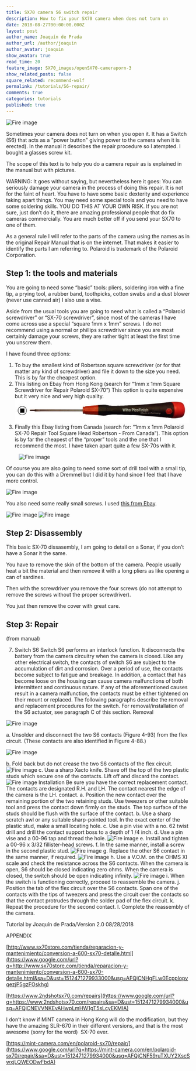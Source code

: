 ```yaml
---
title: SX70 camera S6 switch repair
description: How to fix your SX70 camera when does not turn on
date: 2018-08-27T00:00:00.000Z
layout: post
author_name: Joaquín de Prada
author_url: /author/joaquin
author_avatar: joaquin
show_avatar: true
read_time: 20
feature_image: SX70_images/openSX70-cameraporn-3
show_related_posts: false
square_related: recommend-wolf
permalink: /tutorials/S6-repair/
comments: true
categories: tutorials
published: true
---
```


<!-- # SX-70 S6 switch repair -->

![Fire image]({{site.url}}/{{site.baseurl}}img/tutorials/S6-repair-tutorial-1.jpg)

Sometimes your camera does not turn on when you open it. It has a Switch (S6) that acts as a "power button" giving power to the camera when it is erected). In the manual it describes the repair procedure so I atempted. I bought a glasses screw kit.

The scope of this text is to help you do a camera repair as is explained in the manual but with pictures. 


WARNING: It goes without saying, but nevertheless here it goes: You can
seriously damage your camera in the process of doing this repair.
It is not for the faint of heart. You have to have some basic dexterity
and experience taking apart things. You may need some special tools and
you need to have some soldering skills. YOU DO THIS AT YOUR OWN RISK. If
you are not sure, just don’t do it, there are amazing professional people that do fix cameras commercially. You are much better off if you send your SX70 to one of them.

As a general rule I will refer to the parts of the camera using the
names as in the original Repair Manual that is on the internet. That
makes it easier to identify the parts I am referring to. Polaroid is
trademark of the Polaroid Corporation.

## Step 1: the tools and materials

You are going to need some “basic” tools: pliers, soldering iron with a
fine tip, a prying tool, a rubber band, toothpicks, cotton swabs and a
dust blower (never use canned air) I also use a vise.

Aside from the usual tools you are going to need what is called a
“Polaroid screwdriver” or “SX-70 screwdriver”, since most of the cameras
I have come across use a special “square 1mm x 1mm” screws. I do not
recommend using a normal or phillips screwdriver since you are most
certainly damage your screws, they are rather tight at least the first
time you unscrew them.



I have found three options:

1.  To buy the smallest kind of Robertson square screwdriver (or for
    that matter any kind of screwdriver) and file it down to the size
    you need. This is by far the cheapest option.
2.  This listing on Ebay from Hong Kong (search for “1mm x 1mm Square
    Screwdriver for Repair Polaroid SX-70”) This option is quite
    expensive but it very nice and very high
    quality.![](img/tutorials/image31.png)
3.  Finally this Ebay listing from Canada (search for: “1mm x 1mm
    Polaroid SX-70 Repair Tool Square Head Robertson - From Canada”).
    This option is by far the cheapest of the “proper” tools and the one
    that I recommend the most. I have taken apart quite a few SX-70s
    with it.

                ![Fire image]({{site.url}}/{{site.baseurl}}img/tutorials/image20.png)

Of course you are also going to need some sort of drill tool with a small tip, you can do this with a Dremmel but I did it by hand since I feel that I have more control.

![Fire image]({{site.url}}/{{site.baseurl}}img/tutorials/S6-repair-tutorial-5.jpg)

You also need some really small screws. I used [this from Ebay](https://l.facebook.com/l.php?u=http%3A%2F%2Fcgi.ebay.es%2Fws%2FeBayISAPI.dll%3FViewItemVersion%26item%3D222423176544%26view%3Dall%26tid%3D1921778426012&h=AT0JUdO4hgaa_HhrTpdJqCoyRK8zIdIAD3hDID5BEH5cAbMh0EkFKId_iyNm-9B0WRISbILriyHZAOM0we9WuvI_HjwPpQryRkqMoSnRMFV_lxftXV2Lm_nvDvOgSz39vzaOcFhd4Kxb9SO1u9IfoqWYifS2AleS935CG9Hca5WcG2ofBQ-FKyui6YyKt1D_JBYepDKbcpEktqQdE93YIz5wkI7j7y4Hbhv7OKDzQpNLAufh1VzixRzDxf_-DAdq3mGCoSVAmlKbuydXHMWAEizqT9ds7KtgrrLML8rdSCagIvt6maISvw1z8sMqwt1lMYyctOMfRmgC83o0pzN-FbsMdtv9).

![Fire image]({{site.url}}/{{site.baseurl}}img/tutorials/S6-repair-tutorial-3.jpg)
![Fire image]({{site.url}}/{{site.baseurl}}img/tutorials/S6-repair-tutorial-2.jpg)


## Step 2: Disassembly

This basic SX-70 dissasembly, I am going to detail on a Sonar, if you
don’t have a Sonar it the same.

You have to remove the skin of the bottom of the camera. People usually heat a bit the material and then remove it with a long pliers as like opening a can of sardines.

Then with the screwdriver you remove the four screws (do not attempt to remove the screws without the proper screwdriver).

You just then remove the cover with great care.

## Step 3: Repair

(from manual)

7. Switch S6
Switch S6 performs an interlock function. It disconnects the battery from the camera circuitry when the camera is closed. Like any other electrical switch, the contacts of switch S6 are subject to the accumulation of dirt and corrosion. Over a period of use, the contacts become subject to fatigue and breakage.  In addition, a contact that has become loose on the housing can cause camera malfunctions of both intermittent and continuous nature.  If any of the aforementioned causes result in a camera malfunction, the contacts must be either tightened on their mount or replaced. The following paragraphs describe the removal and replacement procedures for the switch.  For removal/installation of the S6 actuator, see paragraph C of this section.
Removal

![Fire image]({{site.url}}/{{site.baseurl}}img/tutorials/S6-repair-tutorial-13.jpg)

a. Unsolder and disconnect the two S6 contacts (Figure 4-93) from the flex circuit. (These contacts are also identified in Figure 4-88.)

![Fire image]({{site.url}}/{{site.baseurl}}img/tutorials/S6-repair-tutorial-4.jpg)

b. Fold back but do not crease the two S6 contacts of the flex circuit.
![Fire image]({{site.url}}/{{site.baseurl}}img/tutorials/S6-repair-tutorial-7.jpg)
c. Use a sharp Xacto knife. Shave off the top of the two plastic studs which secure one of the contacts. Lift off and discard the contact.
![Fire image]({{site.url}}/{{site.baseurl}}img/tutorials/S6-repair-tutorial-8.jpg)
Installation
Be sure you have the correct replacement contact. The contacts are designated R.H. and LH. The contact nearest the edge of the camera is the LH. contact.
a. Position the new contact over the remaining portion of the two retaining studs. Use tweezers or other suitable tool and press the contact down firmly on the studs. The top surface of the studs should be flush with the surface of the contact.
b. Use a sharp scratch awl or any suitable sharp-pointed tool. In the exact center of the plastic stud, make a small locating hole.
c. Use a pin vise with a no. 62 twist drill and drill the contact support boss to a depth of 1 /4 inch.
d. Use a pin vise and a 00-96 tap and thread the hole.
![Fire image]({{site.url}}/{{site.baseurl}}img/tutorials/S6-repair-tutorial-6.jpg)
e. Install and tighten a 00-96 x 3/32 fillister-head screws.
f. In the same manner, install a screw in the second plastic stud.
![Fire image]({{site.url}}/{{site.baseurl}}img/tutorials/S6-repair-tutorial-8.jpg)
g. Replace the other S6 contact in the same manner, if required.
![Fire image]({{site.url}}/{{site.baseurl}}img/tutorials/S6-repair-tutorial-11.jpg)
h. Use a V.O.M. on the OHMS XI scale and check the resistance across the S6 contacts. When the camera is open, S6 should be closed indicating zero ohms. When the camera is closed, the switch should be open indicating infinity.
![Fire image]({{site.url}}/{{site.baseurl}}img/tutorials/S6-repair-tutorial-12.jpg)
i. When the switch is functioning correctly, proceed to reassemble the camera.
j. Position the tab of the flex circuit over the S6 contacts. Span one of the contacts with the tips of tweezers and press the circuit over the contacts so that the contact protrudes through the solder pad of the flex circuit.
k. Repeat the procedure for the second contact.
l. Complete the reassembly of the camera.

Tutorial by Joaquín de Prada/Version 2.0 08/28/2018

APPENDIX

[http://www.sx70store.com/tienda/reparacion-y-mantenimiento/conversion-a-600-sx70-detalle.html](https://www.google.com/url?q=http://www.sx70store.com/tienda/reparacion-y-mantenimiento/conversion-a-600-sx70-detalle.html&sa=D&ust=1512471279933000&usg=AFQjCNHgFLw0EcpplopvqezjP5gzFOskhg)

[https://www.2ndshotsx70.com/repairs](https://www.google.com/url?q=https://www.2ndshotsx70.com/repairs&sa=D&ust=1512471279934000&usg=AFQjCNEVVNKEvAHwpLmHW1gT5sLcyEKMIA)

I don’t know if MiNT camera in Hong Kong will do the modification, but
they have the amazing SLR-670 in their different versions, and that is
the most awesome (sorry for the word)  SX-70 ever.

[https://mint-camera.com/en/polaroid-sx70/repair/](https://www.google.com/url?q=https://mint-camera.com/en/polaroid-sx70/repair/&sa=D&ust=1512471279934000&usg=AFQjCNF59ruTXUY2XscSwxjLQWEODwFbdA)
